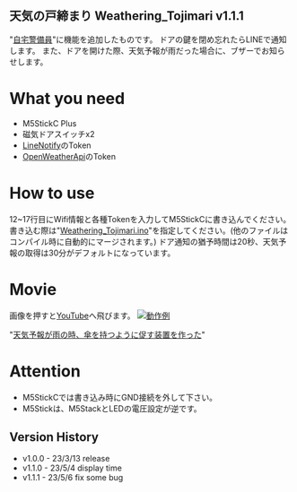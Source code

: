## 天気の戸締まり Weathering_Tojimari v1.1.1
"[自宅警備員](https://github.com/11104/homeguard)"に機能を追加したものです。
ドアの鍵を閉め忘れたらLINEで通知します。
また、ドアを開けた際、天気予報が雨だった場合に、ブザーでお知らせします。

# What you need
- M5StickC Plus
- 磁気ドアスイッチx2
- [LineNotify](https://notify-bot.line.me/ja/)のToken
- [OpenWeatherApi](https://openweathermap.org)のToken

# How to use
12~17行目にWifi情報と各種Tokenを入力してM5StickCに書き込んでください。
書き込む際は"[Weathering_Tojimari.ino](https://github.com/11104/Weathering_Tojimari/blob/main/Weathering_Tojimari/Weathering_Tojimari.ino)"を指定してください。(他のファイルはコンパイル時に自動的にマージされます。)
ドア通知の猶予時間は20秒、天気予報の取得は30分がデフォルトになっています。

# Movie
画像を押すと[YouTube](https://youtu.be/q4lDglBBaFI)へ飛びます。
[![動作例](http://img.youtube.com/vi/q4lDglBBaFI/0.jpg)](https://www.youtube.com/watch?v=q4lDglBBaFI)

"[天気予報が雨の時、傘を持つように促す装置を作った](https://qiita.com/nih/items/5b122e9b43f3f10e7acf)"

# Attention
- M5StickCでは書き込み時にGND接続を外して下さい。
- M5Stickは、M5StackとLEDの電圧設定が逆です。

## Version History
- v1.0.0 - 23/3/13 release
- v1.1.0 - 23/5/4 display time
- v1.1.1 - 23/5/6 fix some bug